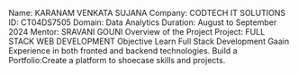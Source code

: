 Name: KARANAM VENKATA SUJANA
Company: CODTECH IT SOLUTIONS
ID: CT04DS7505
Domain: Data Analytics
Duration: August to September 2024
Mentor: SRAVANI GOUNI
Overview of the Project
Project: FULL STACK WEB DEVELOPMENT
Objective
Learn Full Stack Development Gaain Experience in both fronted and backend technologies. Build a Portfolio:Create a
platform to shoecase skills and projects.
